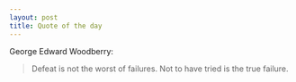 ```yaml
---
layout: post
title: Quote of the day
---
```


George Edward Woodberry:

> Defeat is not the worst of failures. Not to have tried is the true failure.

